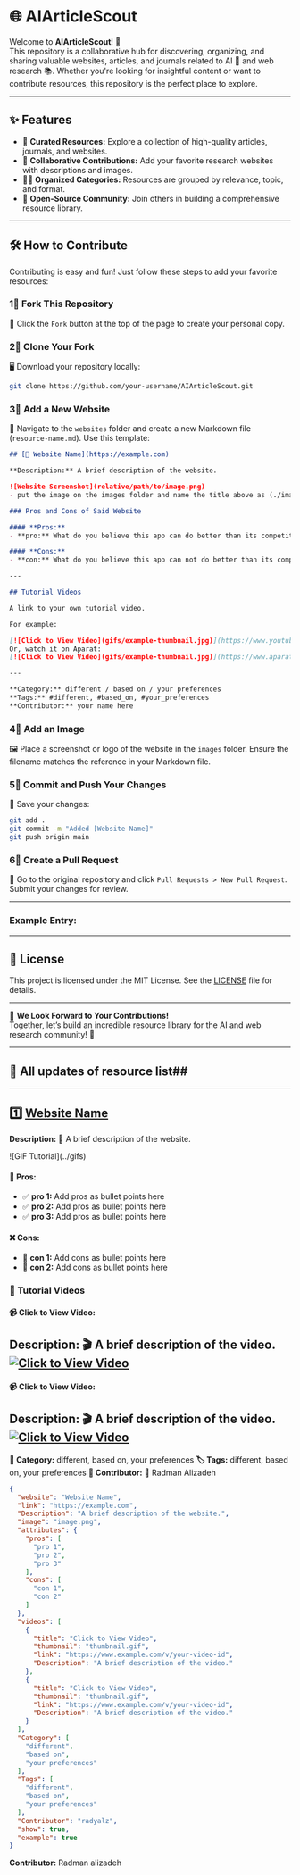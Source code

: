 # 🌐 AIArticleScout  

Welcome to **AIArticleScout**! 🚀  
This repository is a collaborative hub for discovering, organizing, and sharing valuable websites, articles, and journals related to AI 🤖 and web research 📚. Whether you're looking for insightful content or want to contribute resources, this repository is the perfect place to explore.  

---

## ✨ Features  

- 🎯 **Curated Resources:** Explore a collection of high-quality articles, journals, and websites.  
- 🤝 **Collaborative Contributions:** Add your favorite research websites with descriptions and images.  
- 💂️‍♀️ **Organized Categories:** Resources are grouped by relevance, topic, and format.  
- 🌟 **Open-Source Community:** Join others in building a comprehensive resource library.  

---

## 🛠️ How to Contribute  

Contributing is easy and fun! Just follow these steps to add your favorite resources:  

### 1⃣ Fork This Repository  
🔗 Click the `Fork` button at the top of the page to create your personal copy.  

### 2⃣ Clone Your Fork  
🖥️ Download your repository locally:  
```bash  
git clone https://github.com/your-username/AIArticleScout.git  
```  

### 3⃣ Add a New Website  
📄 Navigate to the `websites` folder and create a new Markdown file (`resource-name.md`). Use this template:  
```markdown  
## [🌟 Website Name](https://example.com)  

**Description:** A brief description of the website.  

![Website Screenshot](relative/path/to/image.png)  
- put the image on the images folder and name the title above as (./images/your image name)

### Pros and Cons of Said Website

#### **Pros:**  
- **pro:** What do you believe this app can do better than its competitors in the market?.  

#### **Cons:**  
- **con:** What do you believe this app can not do better than its competitors in the market?.  

---

## Tutorial Videos

A link to your own tutorial video.

For example:

[![Click to View Video](gifs/example-thumbnail.jpg)](https://www.youtube.com/watch?v=your-video-id)  
Or, watch it on Aparat:  
[![Click to View Video](gifs/example-thumbnail.jpg)](https://www.aparat.com/v/your-video-id)

---

**Category:** different / based on / your preferences  
**Tags:** #different, #based_on, #your_preferences  
**Contributor:** your name here 
```  

### 4⃣ Add an Image  
🖼️ Place a screenshot or logo of the website in the `images` folder. Ensure the filename matches the reference in your Markdown file.  

### 5⃣ Commit and Push Your Changes  
💾 Save your changes:  
```bash  
git add .  
git commit -m "Added [Website Name]"  
git push origin main  
```  

### 6⃣ Create a Pull Request  
🔄 Go to the original repository and click `Pull Requests > New Pull Request`. Submit your changes for review.  

---

### Example Entry:  

---

## 📜 License  

This project is licensed under the MIT License. See the [LICENSE](LICENSE) file for details.  

---

👋 **We Look Forward to Your Contributions!**  
Together, let’s build an incredible resource library for the AI and web research community! 🌟

---

## 📖 All updates of resource list## 

---
## 1️⃣ [Website Name](https://example.com)
**Description:** 📝 A brief description of the website.

![GIF Tutorial](../gifs\)

#### 🌟 Pros:
- ✅ **pro 1:** Add pros as bullet points here
- ✅ **pro 2:** Add pros as bullet points here
- ✅ **pro 3:** Add pros as bullet points here
#### ❌ Cons:
- 🚫 **con 1:** Add cons as bullet points here
- 🚫 **con 2:** Add cons as bullet points here

### 🎥 Tutorial Videos
#### 📹 Click to View Video:
**Description:** 🎬 A brief description of the video.
[![Click to View Video](thumbnail.gif)](https://www.example.com/v/your-video-id)
---
#### 📹 Click to View Video:
**Description:** 🎬 A brief description of the video.
[![Click to View Video](thumbnail.gif)](https://www.example.com/v/your-video-id)
---

**🔖 Category:** different, based on, your preferences
**🏷️ Tags:** different, based on, your preferences
**🤝 Contributor:** 🎤 Radman Alizadeh

```json
{
  "website": "Website Name",
  "link": "https://example.com",
  "Description": "A brief description of the website.",
  "image": "image.png",
  "attributes": {
    "pros": [
      "pro 1",
      "pro 2",
      "pro 3"
    ],
    "cons": [
      "con 1",
      "con 2"
    ]
  },
  "videos": [
    {
      "title": "Click to View Video",
      "thumbnail": "thumbnail.gif",
      "link": "https://www.example.com/v/your-video-id",
      "Description": "A brief description of the video."
    },
    {
      "title": "Click to View Video",
      "thumbnail": "thumbnail.gif",
      "link": "https://www.example.com/v/your-video-id",
      "Description": "A brief description of the video."
    }
  ],
  "Category": [
    "different",
    "based on",
    "your preferences"
  ],
  "Tags": [
    "different",
    "based on",
    "your preferences"
  ],
  "Contributor": "radyalz",
  "show": true,
  "example": true
}
```

**Contributor:** Radman alizadeh


